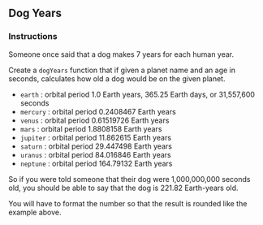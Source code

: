 ## Dog Years

### Instructions

Someone once said that a dog makes 7 years for each human year.

Create a `dogYears` function that if given a planet name and an age in seconds,
calculates how old a dog would be on the given planet.

- `earth` : orbital period 1.0 Earth years, 365.25 Earth days, or 31,557,600 seconds
- `mercury` : orbital period 0.2408467 Earth years
- `venus` : orbital period 0.61519726 Earth years
- `mars` : orbital period 1.8808158 Earth years
- `jupiter` : orbital period 11.862615 Earth years
- `saturn` : orbital period 29.447498 Earth years
- `uranus` : orbital period 84.016846 Earth years
- `neptune` : orbital period 164.79132 Earth years

So if you were told someone that their dog were 1,000,000,000 seconds old, you should be able to say that the dog is 221.82 Earth-years old.

You will have to format the number so that the result is rounded like the example above.
